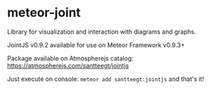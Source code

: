 meteor-joint
============
Library for visualization and interaction with diagrams and graphs.

JointJS v0.9.2 available for use on Meteor Framework v0.9.3+

Package available on Atmospherejs catalog: https://atmospherejs.com/santteegt/jointjs



Just execute on console: ```meteor add santteegt:jointjs``` and that's it!

